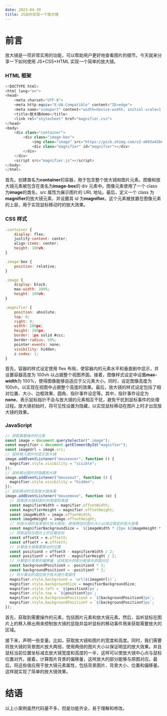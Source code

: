 ```yaml
---
date: 2023-04-30
title: JS如何实现一个放大镜
---
```


# 前言

放大镜是一项非常实用的功能，可以帮助用户更好地查看图片的细节。今天就来分享一下如何使用 JS+CSS+HTML 实现一个简单的放大镜。

### HTML 框架

```js
<!DOCTYPE html>
<html lang="en">
<head>
    <meta charset="UTF-8">
    <meta http-equiv="X-UA-Compatible" content="IE=edge">
    <meta name="viewport" content="width=device-width, initial-scale=1.0">
    <title>放大镜demo</title>
    <link rel="stylesheet" href="magnifier.css">
</head>
<body>
    <div class="container">
        <div class="image-box">
            <img class="image" src="https://picb.zhimg.com/v2-a603a42b65dce394c2ff3e443a3b2074_r.jpg" alt="">
            <div class="magnifier" id="magnifier"></div>
        </div>
    </div>
    <script src="magnifier.js"></script>
</body>
</html>
```

首先，创建类名为**container**的容器，用于包含整个放大镜和图片元素。图像和放大镜元素被包含在类名为**image-box**的 div 元素中。图像元素使用了一个 class 为**image**的类名，src 属性为展示图片的 URL 地址。最后，定义一个 class 为**magnifier**的放大镜元素，并设置其 id 为**magnifier**。这个元素被放置在图像元素的上层，用于实现鼠标移动时的放大效果。

### CSS 样式

```js
.container {
    display: flex;
    justify-content: center;
    align-items: center;
    height: 100vh;
}

.image-box {
    position: relative;
}

.image {
    display: block;
    max-width: 100%;
    height: 100vh;
}

.magnifier {
    position: absolute;
    top: 0;
    right: 0;
    width: 200px;
    height: 200px;
    border: 1px solid #ccc;
    border-radius: 50%;
    pointer-events: none;
    visibility: hidden;
    z-index: 1;
}
```

首先，容器的样式设定使用 flex 布局，使容器内的元素水平和垂直剧中显示，并设置容器高度为 100vh 以占据整个视图界面。接着，图像样式设定中设置**max-width**为 100%，使得图像能够自适应于父元素大小。同时，设定图像高度为 100vh，以实现在视图中占据整个高度的效果。最后，放大镜的样式设定包括了相对位置、大小、边框效果、圆角、指针事件设定等。其中，指针事件设定为**none**，表示鼠标指针不会与放大镜的元素相互干扰，避免干扰到鼠标事件的处理过程。放大镜初始时，将可见性设置为隐藏，以实现鼠标移动在图片上时才出现放大镜的效果。

### JavaScript

```js
// 获取需要操作的元素
const image = document.querySelector(".image");
const magnifier = document.getElementById("magnifier");
const imageUrl = image.src;
// 鼠标移入图片时显示放大镜
image.addEventListener("mouseover", function () {
  magnifier.style.visibility = "visible";
});
// 鼠标移出图片时隐藏放大镜
image.addEventListener("mouseout", function () {
  magnifier.style.visibility = "hidden";
});
// 鼠标移动时实现放大镜效果
image.addEventListener("mousemove", function (e) {
  // 获取放大镜和图片的宽度和高度
  const magnifierWidth = magnifier.offsetWidth;
  const magnifierHeight = magnifier.offsetHeight;
  const imageWidth = image.offsetWidth;
  const imageHeight = image.offsetHeight;
  // 将放大镜的背景图片放大两倍，使用两倍的图片大小以保证明显的放大效果
  const magnifierBackgroundSize = `${imageWidth * 2}px ${imageHeight * 2}px`;
  // 获取鼠标在图片上的位置坐标
  const offsetX = e.offsetX;
  const offsetY = e.offsetY;
  // 计算放大镜需要移动的位置
  const positionX = offsetX - magnifierWidth / 2;
  const positionY = offsetY - magnifierHeight / 2;
  // 计算图片背景的偏移量，这样放大的部分能够与原图对应
  const backgroundPositionX = -positionX * 2;
  const backgroundPositionY = -positionY * 2;
  // 将计算出的值应用于放大镜元素属性
  magnifier.style.background = `url(${imageUrl})`;
  magnifier.style.backgroundSize = magnifierBackgroundSize;
  magnifier.style.left = `${positionX}px`;
  magnifier.style.top = `${positionY}px`;
  magnifier.style.backgroundPositionX = `${backgroundPositionX}px`;
  magnifier.style.backgroundPositionY = `${backgroundPositionY}px`;
});
```

首先，获取到需要操作的元素，包括图片元素和放大镜元素。然后，监听鼠标在图片上的移入移出用来控制放大镜的显隐并监听鼠标的移动事件用来获取需要放大的区域。

接下来，声明一些变量。比如，获取放大镜和图片的宽度和高度。同时，我们需要将放大镜的背景图片放大两倍，使用两倍的图片大小以保证明显的放大效果。并且鼠标当前位置坐标减去放大镜宽度和高度的一半，这样可以使放大镜中心点与鼠标位置对齐。接着，计算图片背景的偏移量，这样放大的部分能够与原图对应。最后，将这些值应用于放大镜元素属性，包括背景图片、背景大小、位置和偏移量。这样就实现了简单的放大镜效果。

# 结语

以上小案例虽然代码量不多，但是功能齐全，易于理解和修改。
